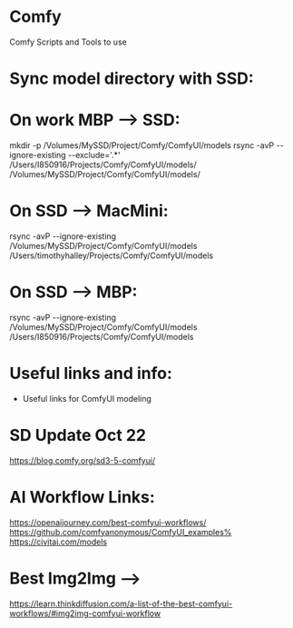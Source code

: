 # Comfy
Comfy Scripts and Tools to use

# Sync model directory with SSD:
# On work MBP —> SSD:
mkdir -p /Volumes/MySSD/Project/Comfy/ComfyUI/models 
rsync -avP --ignore-existing --exclude='.*' /Users/I850916/Projects/Comfy/ComfyUI/models/ /Volumes/MySSD/Project/Comfy/ComfyUI/models/

# On SSD —> MacMini:
rsync -avP --ignore-existing /Volumes/MySSD/Project/Comfy/ComfyUI/models  /Users/timothyhalley/Projects/Comfy/ComfyUI/models

# On SSD —> MBP:
rsync -avP --ignore-existing /Volumes/MySSD/Project/Comfy/ComfyUI/models  /Users/I850916/Projects/Comfy/ComfyUI/models

# Useful links and info:
* Useful links for ComfyUI modeling

# SD Update Oct 22
https://blog.comfy.org/sd3-5-comfyui/


# AI Workflow Links:
https://openaijourney.com/best-comfyui-workflows/
https://github.com/comfyanonymous/ComfyUI_examples%  
https://civitai.com/models


# Best Img2Img --> 
https://learn.thinkdiffusion.com/a-list-of-the-best-comfyui-workflows/#img2img-comfyui-workflow
